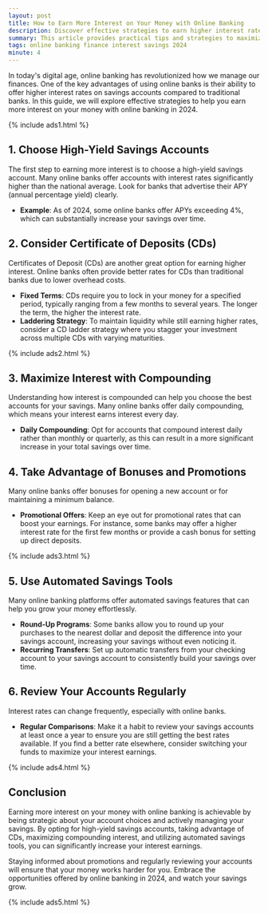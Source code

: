 ```yaml
---
layout: post
title: How to Earn More Interest on Your Money with Online Banking
description: Discover effective strategies to earn higher interest rates on your savings using online banking options in 2024.
summary: This article provides practical tips and strategies to maximize the interest earned on your savings through online banking.
tags: online banking finance interest savings 2024
minute: 4
---
```


In today's digital age, online banking has revolutionized how we manage our finances. One of the key advantages of using online banks is their ability to offer higher interest rates on savings accounts compared to traditional banks. In this guide, we will explore effective strategies to help you earn more interest on your money with online banking in 2024.

{% include ads1.html %}

## 1. Choose High-Yield Savings Accounts
The first step to earning more interest is to choose a high-yield savings account. Many online banks offer accounts with interest rates significantly higher than the national average. Look for banks that advertise their APY (annual percentage yield) clearly. 

- **Example**: As of 2024, some online banks offer APYs exceeding 4%, which can substantially increase your savings over time.

## 2. Consider Certificate of Deposits (CDs)
Certificates of Deposit (CDs) are another great option for earning higher interest. Online banks often provide better rates for CDs than traditional banks due to lower overhead costs. 

- **Fixed Terms**: CDs require you to lock in your money for a specified period, typically ranging from a few months to several years. The longer the term, the higher the interest rate.
- **Laddering Strategy**: To maintain liquidity while still earning higher rates, consider a CD ladder strategy where you stagger your investment across multiple CDs with varying maturities.

{% include ads2.html %}

## 3. Maximize Interest with Compounding
Understanding how interest is compounded can help you choose the best accounts for your savings. Many online banks offer daily compounding, which means your interest earns interest every day.

- **Daily Compounding**: Opt for accounts that compound interest daily rather than monthly or quarterly, as this can result in a more significant increase in your total savings over time.

## 4. Take Advantage of Bonuses and Promotions
Many online banks offer bonuses for opening a new account or for maintaining a minimum balance. 

- **Promotional Offers**: Keep an eye out for promotional rates that can boost your earnings. For instance, some banks may offer a higher interest rate for the first few months or provide a cash bonus for setting up direct deposits.

{% include ads3.html %}

## 5. Use Automated Savings Tools
Many online banking platforms offer automated savings features that can help you grow your money effortlessly. 

- **Round-Up Programs**: Some banks allow you to round up your purchases to the nearest dollar and deposit the difference into your savings account, increasing your savings without even noticing it.
- **Recurring Transfers**: Set up automatic transfers from your checking account to your savings account to consistently build your savings over time.

## 6. Review Your Accounts Regularly
Interest rates can change frequently, especially with online banks. 

- **Regular Comparisons**: Make it a habit to review your savings accounts at least once a year to ensure you are still getting the best rates available. If you find a better rate elsewhere, consider switching your funds to maximize your interest earnings.

{% include ads4.html %}

## Conclusion
Earning more interest on your money with online banking is achievable by being strategic about your account choices and actively managing your savings. By opting for high-yield savings accounts, taking advantage of CDs, maximizing compounding interest, and utilizing automated savings tools, you can significantly increase your interest earnings.

Staying informed about promotions and regularly reviewing your accounts will ensure that your money works harder for you. Embrace the opportunities offered by online banking in 2024, and watch your savings grow.

{% include ads5.html %}
